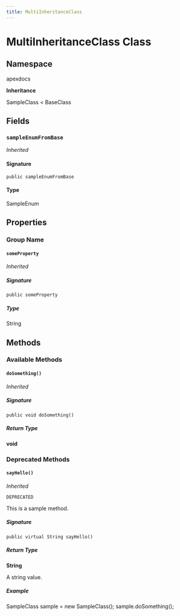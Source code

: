 ```yaml
---
title: MultiInheritanceClass
---
```


# MultiInheritanceClass Class

## Namespace
apexdocs

**Inheritance**

SampleClass < BaseClass

## Fields
### `sampleEnumFromBase`

*Inherited*

#### Signature
```apex
public sampleEnumFromBase
```

#### Type
SampleEnum

## Properties
### Group Name
#### `someProperty`

*Inherited*

##### Signature
```apex
public someProperty
```

##### Type
String

## Methods
### Available Methods
#### `doSomething()`

*Inherited*

##### Signature
```apex
public void doSomething()
```

##### Return Type
**void**

### Deprecated Methods
#### `sayHello()`

*Inherited*

`DEPRECATED`

This is a sample method.

##### Signature
```apex
public virtual String sayHello()
```

##### Return Type
**String**

A string value.

##### Example
SampleClass sample &#x3D; new SampleClass(); 
sample.doSomething();